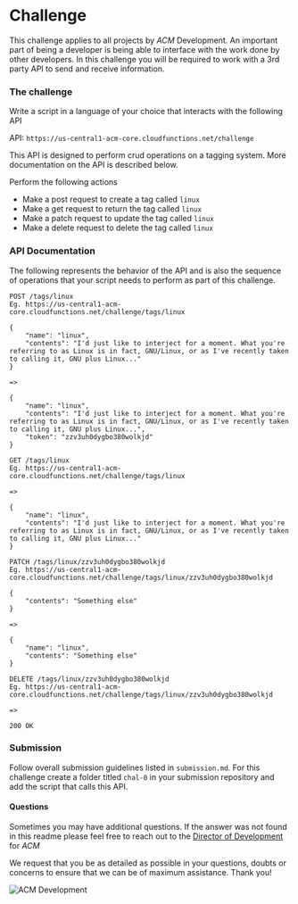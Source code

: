 # Challenge

This challenge applies to all projects by _ACM_ Development. An important part of being a developer is being able to interface with the work done by other developers. In this challenge you will be required to work with a 3rd party API to send and receive information. 

### The challenge

Write a script in a language of your choice that interacts with the following API

API: `https://us-central1-acm-core.cloudfunctions.net/challenge`

This API is designed to perform crud operations on a tagging system. More documentation on the API is described below.

Perform the following actions
 - Make a post request to create a tag called `linux`
 - Make a get request to return the tag called `linux`
 - Make a patch request to update the tag called `linux`
 - Make a delete request to delete the tag called `linux`


### API Documentation
The following represents the behavior of the API and is also the sequence of operations that your script needs to perform as part of this challenge.

```
POST /tags/linux
Eg. https://us-central1-acm-core.cloudfunctions.net/challenge/tags/linux

{
    "name": "linux",
    "contents": "I'd just like to interject for a moment. What you're referring to as Linux is in fact, GNU/Linux, or as I've recently taken to calling it, GNU plus Linux..."
}

=>

{
    "name": "linux",
    "contents": "I'd just like to interject for a moment. What you're referring to as Linux is in fact, GNU/Linux, or as I've recently taken to calling it, GNU plus Linux...",
    "token": "zzv3uh0dygbo380wolkjd"
}
```
```
GET /tags/linux
Eg. https://us-central1-acm-core.cloudfunctions.net/challenge/tags/linux

=>

{
    "name": "linux",
    "contents": "I'd just like to interject for a moment. What you're referring to as Linux is in fact, GNU/Linux, or as I've recently taken to calling it, GNU plus Linux..."
}
```
```
PATCH /tags/linux/zzv3uh0dygbo380wolkjd
Eg. https://us-central1-acm-core.cloudfunctions.net/challenge/tags/linux/zzv3uh0dygbo380wolkjd

{
    "contents": "Something else"
}

=>

{
    "name": "linux",
    "contents": "Something else"
}
```
```
DELETE /tags/linux/zzv3uh0dygbo380wolkjd
Eg. https://us-central1-acm-core.cloudfunctions.net/challenge/tags/linux/zzv3uh0dygbo380wolkjd

=>

200 OK
```

### Submission

Follow overall submission guidelines listed in `submission.md`. For this challenge create a folder titled `chal-0` in your submission repository and add the script that calls this API.

#### Questions

Sometimes you may have additional questions. If the answer was not found in this readme please feel free to reach out to the [Director of Development](mailto:development@acmutd.co) for _ACM_

We request that you be as detailed as possible in your questions, doubts or concerns to ensure that we can be of maximum assistance. Thank you!

![ACM Development](https://www.acmutd.co/brand/Development/Banners/light_dark_background.png)